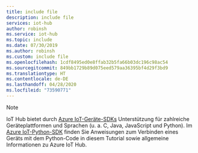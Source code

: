 ```yaml
---
title: include file
description: include file
services: iot-hub
author: robinsh
ms.service: iot-hub
ms.topic: include
ms.date: 07/30/2019
ms.author: robinsh
ms.custom: include file
ms.openlocfilehash: 1cdf8495ed0e8ffab32b5fa66b03dc196c98ac54
ms.sourcegitcommit: 849bb1729b89d075eed579aa36395bf4d29f3bd9
ms.translationtype: HT
ms.contentlocale: de-DE
ms.lasthandoff: 04/28/2020
ms.locfileid: "73590771"
---
```

> [!NOTE]
> IoT Hub bietet durch [Azure IoT-Geräte-SDKs](https://github.com/azure/azure-iot-sdks) Unterstützung für zahlreiche Geräteplattformen und Sprachen (u. a. C, Java, JavaScript und Python). Im [Azure IoT-Python-SDK](https://github.com/Azure/azure-iot-sdk-python) finden Sie Anweisungen zum Verbinden eines Geräts mit dem Python-Code in diesem Tutorial sowie allgemeine Informationen zu Azure IoT Hub.
>
